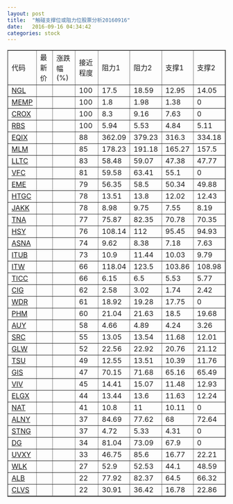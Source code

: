 ```yaml
---
layout: post
title:  "触碰支撑位或阻力位股票分析20160916"
date:   2016-09-16 04:34:42
categories: stock
---
```

<script type="text/javascript">
var stockList = []
stockList.push('gb_ngl');
stockList.push('gb_memp');
stockList.push('gb_crox');
stockList.push('gb_rbs');
stockList.push('gb_eqix');
stockList.push('gb_mlm');
stockList.push('gb_lltc');
stockList.push('gb_vfc');
stockList.push('gb_eme');
stockList.push('gb_htgc');
stockList.push('gb_jakk');
stockList.push('gb_tna');
stockList.push('gb_hsy');
stockList.push('gb_asna');
stockList.push('gb_itub');
stockList.push('gb_itw');
stockList.push('gb_ticc');
stockList.push('gb_cig');
stockList.push('gb_wdr');
stockList.push('gb_phm');
stockList.push('gb_auy');
stockList.push('gb_src');
stockList.push('gb_glw');
stockList.push('gb_tsu');
stockList.push('gb_gis');
stockList.push('gb_viv');
stockList.push('gb_elgx');
stockList.push('gb_nat');
stockList.push('gb_alny');
stockList.push('gb_stng');
stockList.push('gb_dg');
stockList.push('gb_uvxy');
stockList.push('gb_wlk');
stockList.push('gb_alb');
stockList.push('gb_clvs');
</script>
<table border="1">
 <tr>
 <td>代码</td>
 <td>最新价</td>
 <td>涨跌幅(%)</td>
 <td>接近程度</td>
 <td>阻力1</td>
 <td>阻力2</td>
 <td>支撑1</td>
 <td>支撑2</td>
</tr>
  <tr id="ngl" class="red">
  <td><a href="http://stock.finance.sina.com.cn/usstock/quotes/NGL.html" target="_blank">NGL</a></td><td></td><td></td><td>100</td><td>17.5</td><td>18.59</td><td>12.95</td><td>14.05</td></tr>
  <tr id="memp" class="red">
  <td><a href="http://stock.finance.sina.com.cn/usstock/quotes/MEMP.html" target="_blank">MEMP</a></td><td></td><td></td><td>100</td><td>1.8</td><td>1.98</td><td>1.38</td><td>0</td></tr>
  <tr id="crox" class="red">
  <td><a href="http://stock.finance.sina.com.cn/usstock/quotes/CROX.html" target="_blank">CROX</a></td><td></td><td></td><td>100</td><td>8.3</td><td>9.16</td><td>7.63</td><td>0</td></tr>
  <tr id="rbs" class="green">
  <td><a href="http://stock.finance.sina.com.cn/usstock/quotes/RBS.html" target="_blank">RBS</a></td><td></td><td></td><td>100</td><td>5.94</td><td>5.53</td><td>4.84</td><td>5.11</td></tr>
  <tr id="eqix" class="red">
  <td><a href="http://stock.finance.sina.com.cn/usstock/quotes/EQIX.html" target="_blank">EQIX</a></td><td></td><td></td><td>88</td><td>362.09</td><td>379.23</td><td>316.3</td><td>334.18</td></tr>
  <tr id="mlm" class="red">
  <td><a href="http://stock.finance.sina.com.cn/usstock/quotes/MLM.html" target="_blank">MLM</a></td><td></td><td></td><td>85</td><td>178.23</td><td>191.18</td><td>165.27</td><td>157.5</td></tr>
  <tr id="lltc" class="green">
  <td><a href="http://stock.finance.sina.com.cn/usstock/quotes/LLTC.html" target="_blank">LLTC</a></td><td></td><td></td><td>83</td><td>58.48</td><td>59.07</td><td>47.38</td><td>47.77</td></tr>
  <tr id="vfc" class="green">
  <td><a href="http://stock.finance.sina.com.cn/usstock/quotes/VFC.html" target="_blank">VFC</a></td><td></td><td></td><td>81</td><td>59.58</td><td>63.41</td><td>55.1</td><td>0</td></tr>
  <tr id="eme" class="red">
  <td><a href="http://stock.finance.sina.com.cn/usstock/quotes/EME.html" target="_blank">EME</a></td><td></td><td></td><td>79</td><td>56.35</td><td>58.5</td><td>50.34</td><td>49.88</td></tr>
  <tr id="htgc" class="red">
  <td><a href="http://stock.finance.sina.com.cn/usstock/quotes/HTGC.html" target="_blank">HTGC</a></td><td></td><td></td><td>78</td><td>13.51</td><td>13.8</td><td>12.02</td><td>12.43</td></tr>
  <tr id="jakk" class="red">
  <td><a href="http://stock.finance.sina.com.cn/usstock/quotes/JAKK.html" target="_blank">JAKK</a></td><td></td><td></td><td>78</td><td>8.98</td><td>9.75</td><td>7.55</td><td>8.19</td></tr>
  <tr id="tna" class="red">
  <td><a href="http://stock.finance.sina.com.cn/usstock/quotes/TNA.html" target="_blank">TNA</a></td><td></td><td></td><td>77</td><td>75.87</td><td>82.35</td><td>70.78</td><td>70.35</td></tr>
  <tr id="hsy" class="green">
  <td><a href="http://stock.finance.sina.com.cn/usstock/quotes/HSY.html" target="_blank">HSY</a></td><td></td><td></td><td>76</td><td>108.14</td><td>112</td><td>95.45</td><td>94.93</td></tr>
  <tr id="asna" class="green">
  <td><a href="http://stock.finance.sina.com.cn/usstock/quotes/ASNA.html" target="_blank">ASNA</a></td><td></td><td></td><td>74</td><td>9.62</td><td>8.38</td><td>7.18</td><td>7.63</td></tr>
  <tr id="itub" class="red">
  <td><a href="http://stock.finance.sina.com.cn/usstock/quotes/ITUB.html" target="_blank">ITUB</a></td><td></td><td></td><td>73</td><td>10.9</td><td>11.44</td><td>10.03</td><td>9.79</td></tr>
  <tr id="itw" class="red">
  <td><a href="http://stock.finance.sina.com.cn/usstock/quotes/ITW.html" target="_blank">ITW</a></td><td></td><td></td><td>66</td><td>118.04</td><td>123.5</td><td>103.86</td><td>108.98</td></tr>
  <tr id="ticc" class="green">
  <td><a href="http://stock.finance.sina.com.cn/usstock/quotes/TICC.html" target="_blank">TICC</a></td><td></td><td></td><td>66</td><td>6.15</td><td>6.5</td><td>5.53</td><td>5.77</td></tr>
  <tr id="cig" class="red">
  <td><a href="http://stock.finance.sina.com.cn/usstock/quotes/CIG.html" target="_blank">CIG</a></td><td></td><td></td><td>62</td><td>2.58</td><td>3.02</td><td>1.74</td><td>2.42</td></tr>
  <tr id="wdr" class="green">
  <td><a href="http://stock.finance.sina.com.cn/usstock/quotes/WDR.html" target="_blank">WDR</a></td><td></td><td></td><td>61</td><td>18.92</td><td>19.28</td><td>17.75</td><td>0</td></tr>
  <tr id="phm" class="green">
  <td><a href="http://stock.finance.sina.com.cn/usstock/quotes/PHM.html" target="_blank">PHM</a></td><td></td><td></td><td>60</td><td>21.04</td><td>21.63</td><td>18.5</td><td>19.68</td></tr>
  <tr id="auy" class="red">
  <td><a href="http://stock.finance.sina.com.cn/usstock/quotes/AUY.html" target="_blank">AUY</a></td><td></td><td></td><td>58</td><td>4.66</td><td>4.89</td><td>4.24</td><td>3.26</td></tr>
  <tr id="src" class="red">
  <td><a href="http://stock.finance.sina.com.cn/usstock/quotes/SRC.html" target="_blank">SRC</a></td><td></td><td></td><td>55</td><td>13.05</td><td>13.54</td><td>11.68</td><td>12.01</td></tr>
  <tr id="glw" class="green">
  <td><a href="http://stock.finance.sina.com.cn/usstock/quotes/GLW.html" target="_blank">GLW</a></td><td></td><td></td><td>52</td><td>22.56</td><td>22.92</td><td>20.76</td><td>21.12</td></tr>
  <tr id="tsu" class="green">
  <td><a href="http://stock.finance.sina.com.cn/usstock/quotes/TSU.html" target="_blank">TSU</a></td><td></td><td></td><td>49</td><td>12.55</td><td>13.51</td><td>10.39</td><td>11.76</td></tr>
  <tr id="gis" class="green">
  <td><a href="http://stock.finance.sina.com.cn/usstock/quotes/GIS.html" target="_blank">GIS</a></td><td></td><td></td><td>47</td><td>70.15</td><td>71.68</td><td>65.16</td><td>65.49</td></tr>
  <tr id="viv" class="red">
  <td><a href="http://stock.finance.sina.com.cn/usstock/quotes/VIV.html" target="_blank">VIV</a></td><td></td><td></td><td>45</td><td>14.41</td><td>15.07</td><td>11.48</td><td>12.93</td></tr>
  <tr id="elgx" class="green">
  <td><a href="http://stock.finance.sina.com.cn/usstock/quotes/ELGX.html" target="_blank">ELGX</a></td><td></td><td></td><td>44</td><td>13.44</td><td>13.6</td><td>11.63</td><td>12.24</td></tr>
  <tr id="nat" class="green">
  <td><a href="http://stock.finance.sina.com.cn/usstock/quotes/NAT.html" target="_blank">NAT</a></td><td></td><td></td><td>41</td><td>10.8</td><td>11</td><td>10.11</td><td>0</td></tr>
  <tr id="alny" class="green">
  <td><a href="http://stock.finance.sina.com.cn/usstock/quotes/ALNY.html" target="_blank">ALNY</a></td><td></td><td></td><td>37</td><td>84.69</td><td>77.62</td><td>68</td><td>72.64</td></tr>
  <tr id="stng" class="red">
  <td><a href="http://stock.finance.sina.com.cn/usstock/quotes/STNG.html" target="_blank">STNG</a></td><td></td><td></td><td>37</td><td>4.72</td><td>5.33</td><td>4.31</td><td>0</td></tr>
  <tr id="dg" class="red">
  <td><a href="http://stock.finance.sina.com.cn/usstock/quotes/DG.html" target="_blank">DG</a></td><td></td><td></td><td>34</td><td>81.04</td><td>73.09</td><td>67.9</td><td>0</td></tr>
  <tr id="uvxy" class="green">
  <td><a href="http://stock.finance.sina.com.cn/usstock/quotes/UVXY.html" target="_blank">UVXY</a></td><td></td><td></td><td>33</td><td>46.75</td><td>85.6</td><td>16.77</td><td>22.21</td></tr>
  <tr id="wlk" class="green">
  <td><a href="http://stock.finance.sina.com.cn/usstock/quotes/WLK.html" target="_blank">WLK</a></td><td></td><td></td><td>27</td><td>52.9</td><td>52.53</td><td>44.1</td><td>48.59</td></tr>
  <tr id="alb" class="red">
  <td><a href="http://stock.finance.sina.com.cn/usstock/quotes/ALB.html" target="_blank">ALB</a></td><td></td><td></td><td>22</td><td>77.92</td><td>82.37</td><td>64.5</td><td>66.32</td></tr>
  <tr id="clvs" class="red">
  <td><a href="http://stock.finance.sina.com.cn/usstock/quotes/CLVS.html" target="_blank">CLVS</a></td><td></td><td></td><td>22</td><td>30.91</td><td>36.42</td><td>16.78</td><td>22.86</td></tr>
</table>

